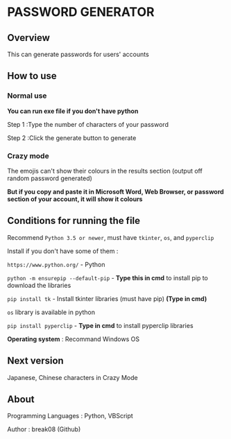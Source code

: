 # PASSWORD GENERATOR

## Overview

This can generate passwords for users' accounts

## How to use

### Normal use

**You can run exe file if you don't have python**

Step 1 :Type the number of characters of your password

Step 2 :Click the generate button to generate

### Crazy mode

The emojis can't show their colours in the results section (output off random password generated)

**But if you copy and paste it in Microsoft Word, Web Browser, or password section of your account, it will show it colours**

## Conditions for running the file

Recommend `Python 3.5 or newer`, must have `tkinter`, `os`, and `pyperclip`

Install if you don't have some of them :

`https://www.python.org/` - Python

`python -m ensurepip --default-pip` - **Type this in cmd** to install pip to download the libraries

`pip install tk` - Install tkinter libraries (must have pip) **(Type in cmd)**

`os` library is available in python

`pip install pyperclip` - **Type in cmd** to install pyperclip libraries

**Operating system** : Recommand Windows OS

## Next version

Japanese, Chinese characters in Crazy Mode

## About

Programming Languages : Python, VBScript

Author : break08 (Github)
